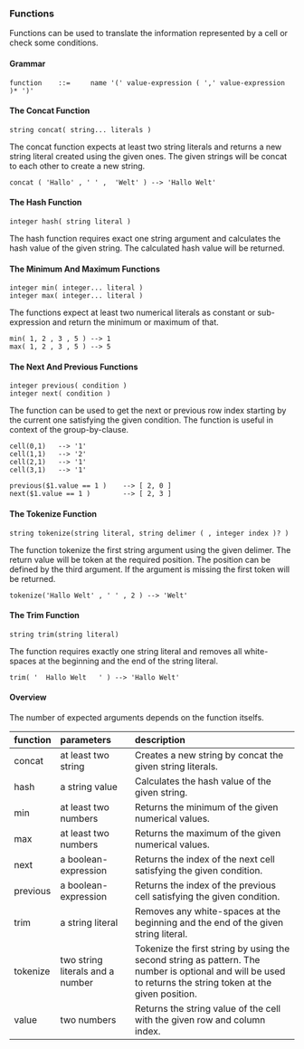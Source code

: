 ### Functions ###

Functions can be used to translate the information represented by a cell or check some conditions.

#### Grammar ####

```
function	::=		name '(' value-expression ( ',' value-expression )* ')'
```

#### The Concat Function ####

```
string concat( string... literals )
```

The concat function expects at least two string literals and returns a new string literal created using the given ones. The given strings will be concat to each other to create a new string.

```
concat ( 'Hallo' , ' ' ,  'Welt' ) --> 'Hallo Welt'
```

#### The Hash Function ####

```
integer hash( string literal )
```

The hash function requires exact one string argument and calculates the hash value of the given string. The calculated hash value will be returned.

#### The Minimum And Maximum Functions ####

```
integer min( integer... literal )
integer max( integer... literal )
```

The functions expect at least two numerical literals as constant or sub-expression and return the minimum or maximum of that.

```
min( 1, 2 , 3 , 5 )	--> 1
max( 1, 2 , 3 , 5 )	--> 5
```

#### The Next And Previous Functions ####

```
integer previous( condition )
integer next( condition )
```

The function can be used to get the next or previous row index starting by the current one satisfying the given condition. The function is useful in context of the group-by-clause.

```
cell(0,1) 	--> '1'
cell(1,1) 	--> '2'
cell(2,1) 	--> '1'
cell(3,1) 	--> '1'

previous($1.value == 1 ) 	--> [ 2, 0 ]
next($1.value == 1 ) 		--> [ 2, 3 ]
```

#### The Tokenize Function ####

```
string tokenize(string literal, string delimer ( , integer index )? )
```

The function tokenize the first string argument using the given delimer. The return value will be token at the required position. The position can be defined by the third argument. If the argument is missing the first token will be returned.

```
tokenize('Hallo Welt' , ' ' , 2 ) --> 'Welt'
```

#### The Trim Function ####

```
string trim(string literal)
```

The function requires exactly one string literal and removes all white-spaces at the beginning and the end of the string literal.

```
trim( '  Hallo Welt   ' ) --> 'Hallo Welt'
```

#### Overview ####

The number of expected arguments depends on the function itselfs.

|**function**|**parameters**|**description**|
|:-----------|:-------------|:--------------|
|concat      | at least two string | Creates a new string by concat the given string literals.|
|hash        | a string value | Calculates the hash value of the given string.|
|min         | at least two numbers | Returns the minimum of the given numerical values.|
|max         | at least two numbers | Returns the maximum of the given numerical values.|
|next        | a boolean-expression | Returns the index of the next cell satisfying the given condition.|
|previous    | a boolean-expression | Returns the index of the previous cell satisfying the given condition.|
|trim        |a string literal|Removes any white-spaces at the beginning and the end of the given string literal.|
|tokenize    |two string literals and a number| Tokenize the first string by using the second string as pattern. The number is optional and will be used to returns the string token at the given position.|
|value       |two numbers   |Returns the string value of the cell with the given row and column index. |